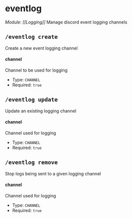 # eventlog
*Module: [[Logging]]*
Manage discord event logging channels
## `/eventlog create`
Create a new event logging channel
#### channel
Channel to be used for logging
- Type: `CHANNEL`
- Required: `true`
## `/eventlog update`
Update an existing logging channel
#### channel
Channel used for logging
- Type: `CHANNEL`
- Required: `true`
## `/eventlog remove`
Stop logs being sent to a given logging channel
#### channel
Channel used for logging
- Type: `CHANNEL`
- Required: `true`